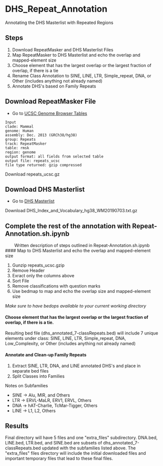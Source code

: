 # DHS_Repeat_Annotation
Annotating the DHS Masterlist with Repeated Regions

## Steps
1. Download RepeatMasker and DHS Masterlist Files
2. Map RepeatMasker to DHS Masterlist and echo the overlap and mapped-element size
3. Choose element that has the largest overlap or the largest fraction of overlap, if there is a tie
4. Rename Class Annotation to SINE, LINE, LTR, Simple_repeat, DNA, or Other (includes anything not already named)
5. Annotate DHS's based on Family Repeats


## Download RepeatMasker File
* Go to [UCSC Genome Browser Tables](http://genome.ucsc.edu/cgi-bin/hgTables)
```
Input 
clade: Mammal
genome: Human
assembly: Dec. 2013 (GRCh38/hg38)
group: Repeats
track: RepeatMasker
table: rmsk
region: genome
output format: all fields from selected table
output file: repeats_ucsc
file type returned: gzip compressed

```

Download repeats_ucsc.gz

## Download DHS Masterlist
* Go to [DHS Masterlist](https://zenodo.org/record/3542126#.XffhGZNKgWp)

Download DHS_Index_and_Vocabulary_hg38_WM20190703.txt.gz

## Complete the rest of the annotation with Repeat-Annotation.sh.ipynb 


<center>Written description of steps outlined in Repeat-Annotation.sh.ipynb</center>
#### Map to DHS Masterlist and echo the overlap and mapped-element size

1. Gunzip repeats_ucsc.gzip
2. Remove Header
3. Exract only the columns above
4. Sort File
5. Remove classifications with question marks
6. Use bedmap to map and echo the overlap size and mapped-element size

*Make sure to have bedops available to your current working directory*

#### Choose element that has the largest overlap or the largest fraction of overlap, if there is a tie.

Resulting bed file (dhs_annotated_7-classRepeats.bed) will include 7 unique elements under class: SINE, LINE, LTR, Simple_repeat, DNA, Low_Complexity, or Other (includes anything not already named)

#### Annotate and Clean-up Family Repeats

1. Extract SINE, LTR, DNA, and LINE annotated DHS's and place in separate bed files
2. Split Classes into Families

Notes on Subfamilies

* SINE -> Alu, MIR, and Others
* LTR -> ERVL-MaLR, ERV1, ERVL, Others
* DNA -> hAT-Charlie, TcMar-Tigger, Others
* LINE -> L1, L2, Others

## Results

Final directory will have 5 files and one "extra_files" subdirectory. DNA.bed, LINE.bed, LTR.bed, and SINE.bed are subsets of dhs_annotated_7-classRepeats.bed updated with the subfamilies listed above. The "extra_files" files directory will include the initial downloaded files and important temporary files that lead to these final files. 

